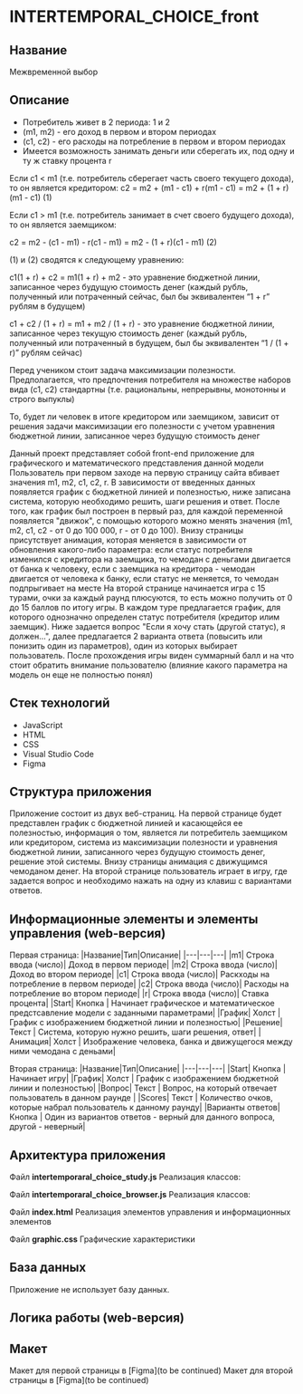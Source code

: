 # INTERTEMPORAL_CHOICE_front

## Название
Межвременной выбор

## Описание

- Потребитель живет в 2 периода: 1 и 2
- (m1, m2) - его доход в первом и втором периодах
- (c1, с2) - его расходы на потребление в первом и втором периодах
- Имеется возможность занимать деньги или сберегать их, под одну и ту ж ставку процента r

Если c1 < m1 (т.е. потребитель сберегает часть своего текущего дохода), то он является кредитором:
с2 = m2 + (m1 - c1) + r(m1 - c1) = m2 + (1 + r)(m1 - c1)                   (1)

Если с1 > m1 (т.е. потребитель занимает в счет своего будущего дохода), то он является заемщиком:

с2 = m2 - (с1 - m1) - r(c1 - m1) = m2 - (1 + r)(c1 - m1)                     (2)

(1) и (2) сводятся к следующему уравнению:

c1(1 + r) + c2 = m1(1 + r) + m2 - это уравнение бюджетной линии, записанное через будущую стоимость денег (каждый рубль, полученный или потраченный сейчас, был бы эквивалентен “1 + r” рублям в будущем)

c1 + c2 / (1 + r) = m1 + m2 / (1 + r) - это уравнение бюджетной линии, записанное через текущую стоимость денег (каждый рубль, полученный или потраченный в будущем, был бы эквивалентен “1 / (1 + r)” рублям сейчас)

Перед учеником стоит задача максимизации полезности. Предполагается, что предпочтения потребителя на множестве наборов вида (c1, c2) стандартны (т.е. рациональны, непрерывны, монотонны и строго выпуклы)

То, будет ли человек в итоге кредитором или заемщиком, зависит от решения задачи максимизации его полезности с учетом уравнения бюджетной линии, записанное через будущую стоимость денег

Данный проект представляет собой front-end приложение для графического и математического представления данной модели
Пользователь при первом заходе на первую страницу сайта вбивает значения m1, m2, c1, c2, r. В зависимости от введенных данных появляется график с бюджетной линией и полезностью, ниже записана система, которую необходимо решить, шаги решения и ответ. После того, как график был построен в первый раз, для каждой переменной появляется "движок", с помощью которого можно менять значения (m1, m2, c1, c2 - от 0 до 100 000, r - от 0 до 100). Внизу страницы присутствует анимация, которая меняется в зависимости от обновления какого-либо параметра: если статус потребителя изменился с кредитора на заемщика, то чемодан с деньгами двигается от банка к человеку, если с заемщика на кредитора - чемодан двигается от человека к банку, если статус не меняется, то чемодан подпрыгивает на месте
На второй странице начинается игра с 15 турами, очки за каждый раунд плюсуются, то есть можно получить от 0 до 15 баллов по итогу игры. В каждом туре предлагается график, для которого однозначно определен статус потребителя (кредитор илим заемщик). Ниже задается вопрос "Если я хочу стать (другой статус), я должен...", далее предлагается 2 варианта ответа (повысить или понизить один из параметров), один из которых выбирает пользователь. После прохождения игры виден суммарный балл и на что стоит обратить внимание пользователю (влияние какого параметра на модель он еще не полностью понял) 

## Стек технологий
* JavaScript
* HTML
* CSS
* Visual Studio Code
* Figma

## Структура приложения
Приложение состоит из двух веб-страниц. На первой странице будет представлен график с бюджетной линией и касающейся ее полезностью, информация о том, является ли потребитель заемщиком или кредитором, система из максимизации полезности и уравнения бюджетной линии, записанного через будущую стоимость денег, решение этой системы. Внизу страницы анимация с движущимся чемоданом денег. На второй странице пользователь играет в игру, где задается вопрос и необходимо нажать на одну из клавиш с вариантами ответов.

## Информационные элементы и элементы управления (web-версия)
Первая страница:
|Название|Тип|Описание|
|---|---|---|
|m1| Строка ввода (число)| Доход в первом периоде|
|m2| Строка ввода (число)| Доход во втором периоде|
|с1| Строка ввода (число)| Раскходы на потребление в первом периоде|
|с2| Строка ввода (число)| Расходы на потребление во втором периоде|
|r| Строка ввода (число)| Ставка процента|
|Start| Кнопка | Начинает графическое и математическое предстсавление модели с заданными параметрами|
|График| Холст | График с изображением бюджетной линии и полезностью|
|Решение| Текст | Система, которую нужно решить, шаги решения, ответ|
|Анимация| Холст | Изображение человека, банка и движущегося между ними чемодана с деньами|

Вторая страница:
|Название|Тип|Описание|
|---|---|---|
|Start| Кнопка | Начинает игру|
|График| Холст | График с изображением бюджетной линии и полезностью|
|Вопрос| Текст | Вопрос, на который отвечает пользователь в данном раунде |
|Scores| Текст | Количество очков, которые набрал пользователь к данному раунду|
|Варианты ответов| Кнопка | Один из вариантов ответов - верный для данного вопроса, другой - неверный|


## Архитектура приложения

Файл **intertemporaral_choice_study.js**
Реализация классов:


Файл **intertemporaral_choice_browser.js**
Реализация классов:

Файл **index.html**
Реализация элементов управления и информационных элементов

Файл **graphic.css**
Графические характеристики

## База данных
Приложение не использует базу данных.

## Логика работы (web-версия)


## Макет
Макет для первой страницы в [Figma](to be continued)
Макет для второй страницы в [Figma](to be continued)
